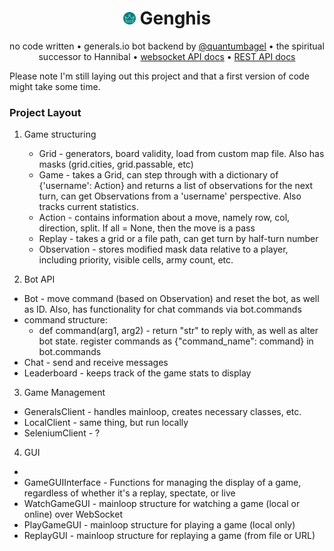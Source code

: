<div align="center" >

# <img src="gio.png" alt="" width="20" /> **Genghis**

no code written • generals.io bot backend by [@quantumbagel](https://github.com/quantumbagel) • the spiritual successor to Hannibal • [websocket API docs](WEBSOCKET.md) • [REST API docs](WEBSOCKET.md) 
</div>


Please note I'm still laying out this project and that a first version of code might take some time.

### Project Layout
1. Game structuring
   - Grid - generators, board validity, load from custom map file. Also has masks (grid.cities, grid.passable, etc)
   - Game - takes a Grid, can step through with a dictionary of {'username': Action} and returns a list of observations for the next turn, can get Observations from a 'username' perspective. Also tracks current statistics.
   - Action - contains information about a move, namely row, col, direction, split. If all = None, then the move is a pass
   - Replay - takes a grid or a file path, can get turn by half-turn number
   - Observation - stores modified mask data relative to a player, including priority, visible cells, army count, etc.

2. Bot API
  - Bot - move command (based on Observation) and reset the bot, as well as ID. Also, has functionality for chat commands via bot.commands
  - command structure:
    - def command(arg1, arg2) - return "str" to reply with, as well as alter bot state. register commands as {"command_name": command} in bot.commands
  - Chat - send and receive messages
  - Leaderboard - keeps track of the game stats to display

3. Game Management
  - GeneralsClient - handles mainloop, creates necessary classes, etc.
  - LocalClient - same thing, but run locally
  - SeleniumClient - ?


4. GUI
  - 
  - GameGUIInterface - Functions for managing the display of a game, regardless of whether it's a replay, spectate, or live
  - WatchGameGUI - mainloop structure for watching a game (local or online) over WebSocket
  - PlayGameGUI  - mainloop structure for playing a game (local only)
  - ReplayGUI - mainloop structure for replaying a game (from file or URL)



   